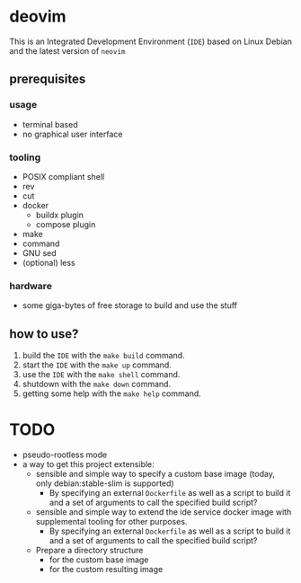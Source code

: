 # deovim

This is an Integrated Development Environment (`IDE`) based on Linux Debian and
the latest version of `neovim`

## prerequisites

### usage

- terminal based
- no graphical user interface

### tooling

- POSIX compliant shell
- rev
- cut
- docker
  - buildx plugin
  - compose plugin
- make
- command
- GNU sed
- (optional) less

### hardware

- some giga-bytes of free storage to build and use the stuff

## how to use?

1. build the `IDE` with the `make build` command.
2. start the `IDE` with the `make up` command.
3. use the `IDE` with the `make shell` command.
4. shutdown with the `make down` command.
5. getting some help with the `make help` command.

# TODO

- pseudo-rootless mode
- a way to get this project extensible:
  - sensible and simple way to specify a custom base image (today, only
    debian:stable-slim is supported)
    - By specifying an external `Dockerfile` as well as a script to build it
      and a set of arguments to call the specified  build script?
  - sensible and simple way to extend the ide service docker image with
    supplemental tooling for other purposes.
    - By specifying an external `Dockerfile` as well as a script to build it
      and a set of arguments to call the specified  build script?
  - Prepare a directory structure
    - for the custom base image
    - for the custom resulting image
